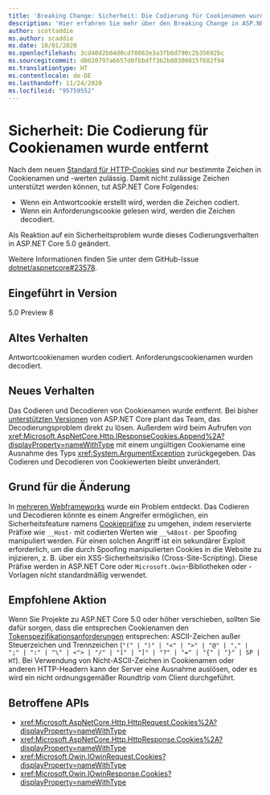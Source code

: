 ```yaml
---
title: 'Breaking Change: Sicherheit: Die Codierung für Cookienamen wurde entfernt'
description: 'Hier erfahren Sie mehr über den Breaking Change in ASP.NET Core 5.0 mit dem Titel „Sicherheit: Die Codierung für Cookienamen wurde entfernt'
author: scottaddie
ms.author: scaddie
ms.date: 10/01/2020
ms.openlocfilehash: 3cd40d2b04d0cdf0863e3a3fb6d790c2b35692bc
ms.sourcegitcommit: d8020797a6657d0fbbdff362b80300815f682f94
ms.translationtype: HT
ms.contentlocale: de-DE
ms.lasthandoff: 11/24/2020
ms.locfileid: "95759552"
---
```

# <a name="security-cookie-name-encoding-removed"></a>Sicherheit: Die Codierung für Cookienamen wurde entfernt

Nach dem neuen [Standard für HTTP-Cookies](https://tools.ietf.org/html/rfc6265#section-4.1.1) sind nur bestimmte Zeichen in Cookienamen und -werten zulässig. Damit nicht zulässige Zeichen unterstützt werden können, tut ASP.NET Core Folgendes:

* Wenn ein Antwortcookie erstellt wird, werden die Zeichen codiert.
* Wenn ein Anforderungscookie gelesen wird, werden die Zeichen decodiert.

Als Reaktion auf ein Sicherheitsproblem wurde dieses Codierungsverhalten in ASP.NET Core 5.0 geändert.

Weitere Informationen finden Sie unter dem GitHub-Issue [dotnet/aspnetcore#23578](https://github.com/dotnet/aspnetcore/issues/23578).

## <a name="version-introduced"></a>Eingeführt in Version

5.0 Preview 8

## <a name="old-behavior"></a>Altes Verhalten

Antwortcookienamen wurden codiert. Anforderungscookienamen wurden decodiert.

## <a name="new-behavior"></a>Neues Verhalten

Das Codieren und Decodieren von Cookienamen wurde entfernt. Bei bisher [unterstützten Versionen](https://dotnet.microsoft.com/platform/support/policy/dotnet-core) von ASP.NET Core plant das Team, das Decodierungsproblem direkt zu lösen. Außerdem wird beim Aufrufen von <xref:Microsoft.AspNetCore.Http.IResponseCookies.Append%2A?displayProperty=nameWithType> mit einem ungültigen Cookiename eine Ausnahme des Typs <xref:System.ArgumentException> zurückgegeben. Das Codieren und Decodieren von Cookiewerten bleibt unverändert.

## <a name="reason-for-change"></a>Grund für die Änderung

In [mehreren Webframeworks](https://github.com/advisories/GHSA-j6w9-fv6q-3q52) wurde ein Problem entdeckt. Das Codieren und Decodieren könnte es einem Angreifer ermöglichen, ein Sicherheitsfeature namens [Cookiepräfixe](https://tools.ietf.org/html/draft-ietf-httpbis-cookie-prefixes-00) zu umgehen, indem reservierte Präfixe wie `__Host-` mit codierten Werten wie `__%48ost-` per Spoofing manipuliert werden. Für einen solchen Angriff ist ein sekundärer Exploit erforderlich, um die durch Spoofing manipulierten Cookies in die Website zu injizieren, z. B. über ein XSS-Sicherheitsrisiko (Cross-Site-Scripting). Diese Präfixe werden in ASP.NET Core oder `Microsoft.Owin`-Bibliotheken oder -Vorlagen nicht standardmäßig verwendet.

## <a name="recommended-action"></a>Empfohlene Aktion

Wenn Sie Projekte zu ASP.NET Core 5.0 oder höher verschieben, sollten Sie dafür sorgen, dass die entsprechen Cookienamen den [Tokenspezifikationsanforderungen](https://tools.ietf.org/html/rfc2616#section-2.2) entsprechen: ASCII-Zeichen außer Steuerzeichen und Trennzeichen (`"(" | ")" | "<" | ">" | "@" | "," | ";" | ":" | "\" | <"> | "/" | "[" | "]" | "?" | "=" | "{" | "}" | SP | HT`). Bei Verwendung von Nicht-ASCII-Zeichen in Cookienamen oder anderen HTTP-Headern kann der Server eine Ausnahme auslösen, oder es wird ein nicht ordnungsgemäßer Roundtrip vom Client durchgeführt.

## <a name="affected-apis"></a>Betroffene APIs

- <xref:Microsoft.AspNetCore.Http.HttpRequest.Cookies%2A?displayProperty=nameWithType>
- <xref:Microsoft.AspNetCore.Http.HttpResponse.Cookies%2A?displayProperty=nameWithType>
- <xref:Microsoft.Owin.IOwinRequest.Cookies?displayProperty=nameWithType>
- <xref:Microsoft.Owin.IOwinResponse.Cookies?displayProperty=nameWithType>

<!--

### Category

ASP.NET Core

### Affected APIs

- `Overload:Microsoft.AspNetCore.Http.HttpRequest.Cookies`
- `Overload:Microsoft.AspNetCore.Http.HttpResponse.Cookies`
- `P:Microsoft.Owin.IOwinRequest.Cookies`
- `P:Microsoft.Owin.IOwinResponse.Cookies`

-->
